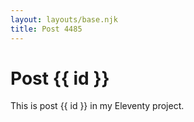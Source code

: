 ```yaml
---
layout: layouts/base.njk
title: Post 4485
---
```


# Post {{ id }}

This is post {{ id }} in my Eleventy project.
